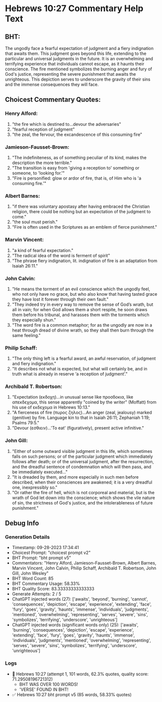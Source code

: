 # Hebrews 10:27 Commentary Help Text

## BHT:
The ungodly face a fearful expectation of judgment and a fiery indignation that awaits them. This judgment goes beyond this life, extending to the particular and universal judgments in the future. It is an overwhelming and terrifying experience that individuals cannot escape, as it haunts their conscience. The fire mentioned symbolizes the burning anger and fury of God's justice, representing the severe punishment that awaits the unrighteous. This depiction serves to underscore the gravity of their sins and the immense consequences they will face.

## Choicest Commentary Quotes:
### Henry Alford:
1. "the fire which is destined to...devour the adversaries"
2. "fearful reception of judgment"
3. "the zeal, the fervour, the excandescence of this consuming fire"

### Jamieson-Fausset-Brown:
1. "The indefiniteness, as of something peculiar of its kind, makes the description the more terrible."
2. "The transition is easy from 'giving a reception to' something or someone, to 'looking for.'"
3. "Fire is personified: glow or ardor of fire, that is, of Him who is 'a consuming fire.'"

### Albert Barnes:
1. "if there was voluntary apostasy after having embraced the Christian religion, there could be nothing but an expectation of the judgment to come."
2. "the soul must perish."
3. "Fire is often used in the Scriptures as an emblem of fierce punishment."

### Marvin Vincent:
1. "a kind of fearful expectation."
2. "The radical idea of the word is ferment of spirit"
3. "The phrase fiery indignation, lit. indignation of fire is an adaptation from Isaiah 26:11."

### John Calvin:
1. "He means the torment of an evil conscience which the ungodly feel, who not only have no grace, but who also know that having tasted grace they have lost it forever through their own fault."
2. "They indeed try in every way to remove the sense of God’s wrath, but all in vain; for when God allows them a short respite, he soon draws them before his tribunal, and harasses them with the torments which they especially shun."
3. "The word fire is a common metaphor; for as the ungodly are now in a heat through dread of divine wrath, so they shall then burn through the same feeling."

### Philip Schaff:
1. "The only thing left is a fearful award, an awful reservation, of judgment and fiery indignation."
2. "It describes not what is expected, but what will certainly be, and in truth what is already in reserve ‘a reception of judgment’."

### Archibald T. Robertson:
1. "Expectation (εκδοχη)...in unusual sense like προσδοκια, like απεκδεχομα, this sense apparently "coined by the writer" (Moffatt) from his use of εκδεχομα in Hebrews 10:13."
2. "A fierceness of fire (πυρος ζηλος)...An anger (zeal, jealousy) marked (genitive) by fire. Language kin to that in Isaiah 26:11; Zephaniah 1:19; Psalms 79:5."
3. "Devour (εσθιειν)...'To eat' (figuratively), present active infinitive."

### John Gill:
1. "Either of some outward visible judgment in this life, which sometimes falls on such persons; or of the particular judgment which immediately follows after death; or of the universal judgment, after the resurrection, and the dreadful sentence of condemnation which will then pass, and be immediately executed..." 
2. "It is dreaded by them, and more especially in such men before described, when their consciences are awakened; it is a very dreadful one, inexpressibly so."
3. "Or rather the fire of hell, which is not corporeal and material, but is the wrath of God let down into the conscience; which shows the vile nature of sin, the strictness of God's justice, and the intolerableness of future punishment."


## Debug Info
### Generation Details
- Timestamp: 09-28-2023 17:34:41
- Choicest Prompt: "choicest prompt v2"
- BHT Prompt: "bht prompt v5"
- Commentators: "Henry Alford, Jamieson-Fausset-Brown, Albert Barnes, Marvin Vincent, John Calvin, Philip Schaff, Archibald T. Robertson, John Gill, John Wesley"
- BHT Word Count: 85
- BHT Commentary Usage: 58.33%
- BHT Quality Score: 83.33333333333333
- Generate Attempts: 2 / 5
- ChatGPT injected words (27):
	['awaits', 'beyond', 'burning', 'cannot', 'consequences', 'depiction', 'escape', 'experience', 'extending', 'face', 'fury', 'goes', 'gravity', 'haunts', 'immense', 'individuals', 'judgments', 'mentioned', 'overwhelming', 'representing', 'serves', 'severe', 'sins', 'symbolizes', 'terrifying', 'underscore', 'unrighteous']
- ChatGPT injected words (significant words only) (25):
	['awaits', 'burning', 'consequences', 'depiction', 'escape', 'experience', 'extending', 'face', 'fury', 'goes', 'gravity', 'haunts', 'immense', 'individuals', 'judgments', 'mentioned', 'overwhelming', 'representing', 'serves', 'severe', 'sins', 'symbolizes', 'terrifying', 'underscore', 'unrighteous']

### Logs
- 🔄 Hebrews 10:27 (attempt 1, 101 words, 62.3% quotes, quality score: 71.29508196721312) 
	- BHT WAS OVER 100 WORDS! 
	- 'VERSE' FOUND IN BHT!
- ✅ Hebrews 10:27 bht prompt v5 (85 words, 58.33% quotes)